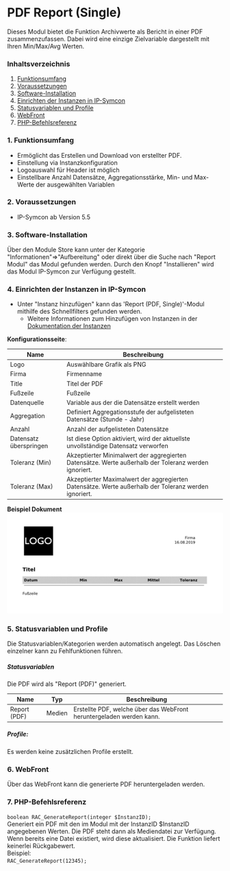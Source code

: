 # PDF Report (Single)
Dieses Modul bietet die Funktion Archivwerte als Bericht in einer PDF zusammenzufassen. Dabei wird eine einzige Zielvariable dargestellt mit Ihren Min/Max/Avg Werten. 

### Inhaltsverzeichnis

1. [Funktionsumfang](#1-funktionsumfang)
2. [Voraussetzungen](#2-voraussetzungen)
3. [Software-Installation](#3-software-installation)
4. [Einrichten der Instanzen in IP-Symcon](#4-einrichten-der-instanzen-in-ip-symcon)
5. [Statusvariablen und Profile](#5-statusvariablen-und-profile)
6. [WebFront](#6-webfront)
7. [PHP-Befehlsreferenz](#7-php-befehlsreferenz)

### 1. Funktionsumfang

* Ermöglicht das Erstellen und Download von erstellter PDF.
* Einstellung via Instanzkonfiguration
* Logoauswahl für Header ist möglich
* Einstellbare Anzahl Datensätze, Aggregationsstärke, Min- und Max-Werte der ausgewählten Variablen


### 2. Voraussetzungen

- IP-Symcon ab Version 5.5

### 3. Software-Installation

Über den Module Store kann unter der Kategorie "Informationen"=>"Aufbereitung" oder direkt über die Suche nach "Report Modul" das Modul gefunden werden. Durch den Knopf "Installieren" wird das Modul IP-Symcon zur Verfügung gestellt.

### 4. Einrichten der Instanzen in IP-Symcon

- Unter "Instanz hinzufügen" kann das 'Report (PDF, Single)'-Modul mithilfe des Schnellfilters gefunden werden.
    - Weitere Informationen zum Hinzufügen von Instanzen in der [Dokumentation der Instanzen](https://www.symcon.de/service/dokumentation/konzepte/instanzen/#Instanz_hinzufügen)

__Konfigurationsseite__:

Name                    | Beschreibung
----------------------- | ---------------------------------
Logo                    | Auswählbare Grafik als PNG
Firma                   | Firmenname
Title                   | Titel der PDF
Fußzeile                | Fußzeile
Datenquelle             | Variable aus der die Datensätze erstellt werden
Aggregation             | Definiert Aggregationsstufe der aufgelisteten Datensätze (Stunde - Jahr)
Anzahl                  | Anzahl der aufgelisteten Datensätze
Datensatz überspringen  | Ist diese Option aktiviert, wird der aktuellste unvollständige Datensatz verworfen 
Toleranz (Min)          | Akzeptierter Minimalwert der aggregierten Datensätze. Werte außerhalb der Toleranz werden ignoriert.
Toleranz (Max)          | Akzeptierter Maximalwert der aggregierten Datensätze. Werte außerhalb der Toleranz werden ignoriert.

__Beispiel Dokument__
![Beispiel](example.jpg)

### 5. Statusvariablen und Profile

Die Statusvariablen/Kategorien werden automatisch angelegt. Das Löschen einzelner kann zu Fehlfunktionen führen.

##### Statusvariablen
Die PDF wird als "Report (PDF)" generiert.

Name         | Typ    | Beschreibung
------------ | ------ | ----------------
Report (PDF) | Medien | Erstellte PDF, welche über das WebFront heruntergeladen werden kann.


##### Profile:

Es werden keine zusätzlichen Profile erstellt.

### 6. WebFront

Über das WebFront kann die generierte PDF heruntergeladen werden.

### 7. PHP-Befehlsreferenz

`boolean RAC_GenerateReport(integer $InstanzID);`  
Generiert ein PDF mit den im Modul mit der InstanzID $InstanzID angegebenen Werten. Die PDF steht dann als Mediendatei zur Verfügung.  
Wenn bereits eine Datei existiert, wird diese aktualisiert.
Die Funktion liefert keinerlei Rückgabewert.  
Beispiel:  
`RAC_GenerateReport(12345);`

